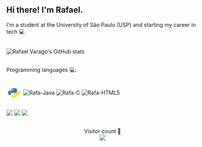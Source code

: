## Hi there! I'm Rafael.

I'm a student at the University of São Paulo (USP) and starting my career in tech 💻.

##

![Rafael Varago's GitHub stats](https://github-readme-stats.vercel.app/api?username=rafael-varago&theme=nord&show_icons=true)

##
  
  Programming languages 💻:
  
  <div style="display: inline_block"><br>
    <img align="center" alt="Rafa-Python" height="30" width="40" src="https://raw.githubusercontent.com/devicons/devicon/master/icons/python/python-original.svg">
    <img align="center" alt="Rafa-Java" height="40" width="60" src="https://cdn.jsdelivr.net/gh/devicons/devicon/icons/java/java-original-wordmark.svg">
    <img align="center" alt="Rafa-C" height="30" width="40" src="https://cdn.jsdelivr.net/gh/devicons/devicon/icons/c/c-original.svg">
    <img align="center" alt="Rafa-HTML5" height="40" width="60" src="https://cdn.jsdelivr.net/gh/devicons/devicon/icons/html5/html5-original-wordmark.svg">
  </div>
  
##
  
<div> 
  <a href="https://instagram.com/rafael_varago" target="_blank"><img src="https://img.shields.io/badge/-Instagram-%23E4405F?style=for-the-badge&logo=instagram&logoColor=white" target="_blank"></a>
  <a href = "mailto:rvarago1@gmail.com"><img src="https://img.shields.io/badge/-Gmail-%23333?style=for-the-badge&logo=gmail&logoColor=white" target="_blank"></a>
  <a href="https://www.linkedin.com/in/rafael-varago-de-castro-5903a919a/" target="_blank"><img src="https://img.shields.io/badge/-LinkedIn-%230077B5?style=for-the-badge&logo=linkedin&logoColor=white" target="_blank"></a>
 
</div>
 
##
  
<div>
  
  <p align="center"> 
  Visitor count 🖖
  <br>
  <img src="https://profile-counter.glitch.me/rafael-varago/count.svg" />
</p>
  
  </div>
